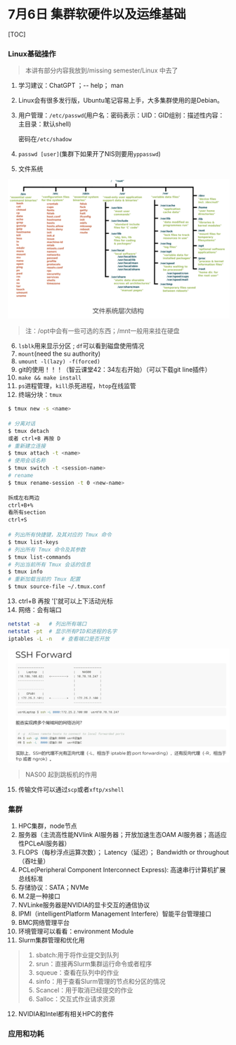 # 7月6日 集群软硬件以及运维基础

[TOC]

### Linux基础操作

> 本讲有部分内容我放到/missing semester/Linux 中去了

1. 学习建议：ChatGPT ；-- help； man

2. Linux会有很多发行版，Ubuntu笔记容易上手，大多集群使用的是Debian。

3. 用户管理：`/etc/passwd`(用户名：密码表示：UID：GID组别：描述性内容：主目录：默认shell)

   密码在`/etc/shadow`

4. `passwd [user]`(集群下如果开了NIS则要用`yppasswd`)

5.  文件系统

![](graph\Snipaste_2023-07-06_20-25-39.png)

> 注：/opt中会有一些可选的东西；/mnt一般用来挂在硬盘

6. `lsblk`用来显示分区 ; `df`可以看到磁盘使用情况
7. `mount`(need the su authority)
8. `umount -l(lazy) -f(forced)` 
9. git的使用！！！（智云课堂42：34左右开始）（可以下载git line插件）
10. `make && make install`
11. `ps`进程管理，`kill`杀死进程，`htop`在线监管
12. 终端分块：`tmux`

```sh
$ tmux new -s <name>

# 分离对话
$ tmux detach 
或者 ctrl+B 再按 D
# 重新建立连接
$ tmux attach -t <name> 
# 使用会话名称
$ tmux switch -t <session-name>
# rename
$ tmux rename-session -t 0 <new-name>

拆成左右两边
ctrl+B+%
看所有section
ctrl+S

# 列出所有快捷键，及其对应的 Tmux 命令
$ tmux list-keys
# 列出所有 Tmux 命令及其参数
$ tmux list-commands
# 列出当前所有 Tmux 会话的信息
$ tmux info
# 重新加载当前的 Tmux 配置
$ tmux source-file ~/.tmux.conf
```

13. ctrl+B 再按 '['就可以上下活动光标
14. 网络：会有端口

```sh
netstat -a   # 列出所有端口
netstat -pt	 # 显示所有PID和进程的名字
iptables -L -n   # 查看端口是否开放
```

![](graph\Snipaste_2023-07-06_21-43-00.png)

> NAS00 起到跳板机的作用

15. 传输文件可以通过`scp`或者`xftp/xshell`



### 集群

1. HPC集群，node节点
2. 服务器（主流高性能NVlink AI服务器；开放加速生态OAM AI服务器；高适应性PCLeAI服务器）
3. FLOPS（每秒浮点运算次数）； Latency（延迟）； Bandwidth or throughout（吞吐量）
4. PCLe(Peripheral Component Interconnect Express): 高速串行计算机扩展总线标准
5. 存储协议：SATA；NVMe
6. M.2是一种接口
7. NVLinke服务器是NVIDIA的显卡交互的通信协议
8. IPMI（intelligentPlatform Management Interfere）智能平台管理接口
9. BMC网络管理平台
10. 环境管理可以看看：environment Module
11. Slurm集群管理和优化用

> 1. sbatch:用于将作业提交到队列
> 2. srun：直接再Slurm集群运行命令或者程序
> 3. squeue：查看在队列中的作业
> 4. sinfo：用于查看Slurm管理的节点和分区的情况
> 5. Scancel：用于取消已经提交的作业
> 6. Salloc：交互式作业请求资源

12. NVIDIA和Intel都有相关HPC的套件

### 应用和功耗


